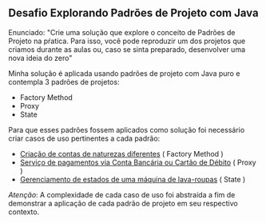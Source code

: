 ## Desafio Explorando Padrões de Projeto com Java

Enunciado: "Crie uma solução que explore o conceito de Padrões de Projeto na pŕatica. Para isso, você pode reproduzir um dos projetos que criamos durante as aulas ou, caso se sinta preparado, desenvolver uma nova ideia do zero"

Minha solução é aplicada usando padrões de projeto com Java puro e contempla 3 padrões de projetos:
- Factory Method
- Proxy
- State

Para que esses padrões fossem aplicados como solução foi necessário criar casos de uso pertinentes a cada padrão:
- [Criação de contas de naturezas diferentes](src/criacional/factorymethod/) ( Factory Method )
- [Serviço de pagamentos via Conta Bancária ou Cartão de Débito](src/estrutural/proxy/) ( Proxy )
- [Gerenciamento de estados de uma máquina de lava-roupas](src/comportamental/state/) ( State )

*Atenção*: A complexidade de cada caso de uso foi abstraída a fim de demonstrar a aplicação de cada padrão de projeto em seu respectivo contexto.


